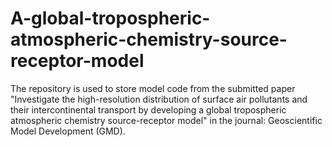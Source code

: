 # A-global-tropospheric-atmospheric-chemistry-source-receptor-model
The repository is used to store model code from the submitted paper "Investigate the high-resolution distribution of surface air pollutants and their intercontinental transport by developing a global tropospheric atmospheric chemistry source-receptor model" in the journal: Geoscientific Model Development (GMD).
